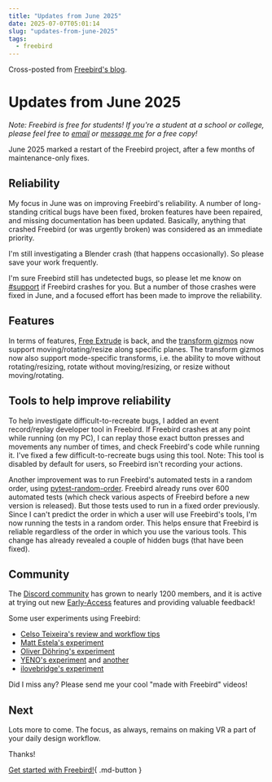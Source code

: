 ```yaml
---
title: "Updates from June 2025"
date: 2025-07-07T05:01:14
slug: "updates-from-june-2025"
tags:
  - freebird
---
```


Cross-posted from [Freebird's blog](https://freebirdxr.com/blog/2025/07/07/updates-from-june-2025).

# Updates from June 2025

*Note: Freebird is free for students! If you're a student at a school or college, please feel free to [email](mailto:dev@freebirdxr.com) or [message me](https://discord.gg/X6B4ZYEWSS) for a free copy!*

June 2025 marked a restart of the Freebird project, after a few months of maintenance-only fixes.

## Reliability

My focus in June was on improving Freebird's reliability. A number of long-standing critical bugs have been fixed, broken features have been repaired, and missing documentation has been updated. Basically, anything that crashed Freebird (or was urgently broken) was considered as an immediate priority.

I'm still investigating a Blender crash (that happens occasionally). So please save your work frequently.

I'm sure Freebird still has undetected bugs, so please let me know on [#support](https://discord.gg/jvHsCPzHBN) if Freebird crashes for you. But a number of those crashes were fixed in June, and a focused effort has been made to improve the reliability.

## Features

In terms of features, [Free Extrude](https://freebirdxr.com/docs/edit/extrude/) is back, and the [transform gizmos](https://freebirdxr.com/docs/transform/#moverotateresize-along-specific-axes) now support moving/rotating/resize along specific planes. The transform gizmos now also support mode-specific transforms, i.e. the ability to move without rotating/resizing, rotate without moving/resizing, or resize without moving/rotating.

## Tools to help improve reliability

To help investigate difficult-to-recreate bugs, I added an event record/replay developer tool in Freebird. If Freebird crashes at any point while running (on my PC), I can replay those exact button presses and movements any number of times, and check Freebird's code while running it. I've fixed a few difficult-to-recreate bugs using this tool. Note: This tool is disabled by default for users, so Freebird isn't recording your actions.

Another improvement was to run Freebird's automated tests in a random order, using [pytest-random-order](https://pypi.org/project/pytest-random-order/). Freebird already runs over 600 automated tests (which check various aspects of Freebird before a new version is released). But those tests used to run in a fixed order previously. Since I can't predict the order in which a user will use Freebird's tools, I'm now running the tests in a random order. This helps ensure that Freebird is reliable regardless of the order in which you use the various tools. This change has already revealed a couple of hidden bugs (that have been fixed).

## Community
The [Discord community](https://discord.gg/X6B4ZYEWSS) has grown to nearly 1200 members, and it is active at trying out new [Early-Access](https://freebirdxr.com/docs/early-access/) features and providing valuable feedback!

Some user experiments using Freebird:

* [Celso Teixeira's review and workflow tips](https://www.youtube.com/watch?v=V7xz6M1y8qA)
* [Matt Estela's experiment](https://discord.com/channels/993812566298083390/1038282345645609060/1347292653229838366)
* [Oliver Döhring's experiment](https://discord.com/channels/993812566298083390/1038282345645609060/1336762370214596789)
* [YENO's experiment](https://discord.com/channels/993812566298083390/1038282345645609060/1314193069595430942) and [another](https://discord.com/channels/993812566298083390/1038282345645609060/1320899960929259634)
* [ilovebridge's experiment](https://discord.com/channels/993812566298083390/1038282345645609060/1378917855772278854)

Did I miss any? Please send me your cool "made with Freebird" videos!

## Next

Lots more to come. The focus, as always, remains on making VR a part of your daily design workflow.

Thanks!

[Get started with Freebird!](https://freebirdxr.com/getting-started/){ .md-button }